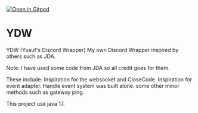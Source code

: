 [![Open in Gitpod](https://gitpod.io/button/open-in-gitpod.svg)](https://gitpod.io/#https://github.com/RealYusufIsmail/YDW)

# YDW
YDW (Yusuf's Discord Wrapper) My own Discord Wrapper inspired by others such as JDA.


Note: I have used some code from JDA so all credit goes for them.

These include:
Inspiration for the websocket and CloseCode.
Inspiration for event adapter. Handle event system was built alone.
some other minor methods such as gateway ping.


This project use java 17.
